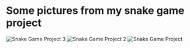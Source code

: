 # Some pictures from my snake game project

![Snake Game Project 3](https://github.com/enginnturabik/Snake-Game/assets/97890688/bb9df011-23e1-4583-8834-7be247a7d8ab)
![Snake Game Project 2](https://github.com/enginnturabik/Snake-Game/assets/97890688/44340ff0-e282-4d4f-bca0-b017510ae907)
![Snake Game Project](https://github.com/enginnturabik/Snake-Game/assets/97890688/ac1ffbc2-bec9-4511-b373-24bd9e5af498)
